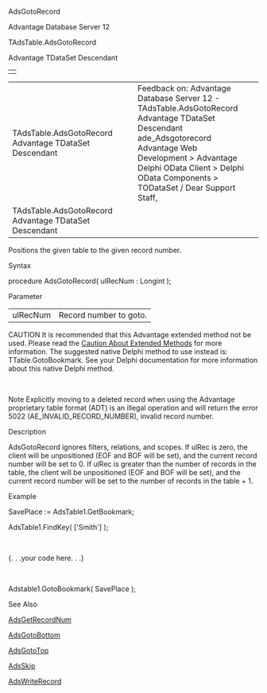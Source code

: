 AdsGotoRecord




Advantage Database Server 12  

TAdsTable.AdsGotoRecord

Advantage TDataSet Descendant

|  |
| --- |
|  |

|  |  |  |  |  |
| --- | --- | --- | --- | --- |
| TAdsTable.AdsGotoRecord  Advantage TDataSet Descendant |  |  | Feedback on: Advantage Database Server 12 - TAdsTable.AdsGotoRecord Advantage TDataSet Descendant ade\_Adsgotorecord Advantage Web Development > Advantage Delphi OData Client > Delphi OData Components > TODataSet / Dear Support Staff, |  |
| TAdsTable.AdsGotoRecord  Advantage TDataSet Descendant |  |  |  |  |

Positions the given table to the given record number.

Syntax

procedure AdsGotoRecord( ulRecNum : Longint );

Parameter

|  |  |
| --- | --- |
| ulRecNum | Record number to goto. |

CAUTION It is recommended that this Advantage extended method not be used. Please read the [Caution About Extended Methods](ade_caution_about_extended_methods.htm) for more information. The suggested native Delphi method to use instead is: TTable.GotoBookmark. See your Delphi documentation for more information about this native Delphi method.

 

Note Explicitly moving to a deleted record when using the Advantage proprietary table format (ADT) is an illegal operation and will return the error 5022 (AE\_INVALID\_RECORD\_NUMBER), invalid record number.

Description

AdsGotoRecord ignores filters, relations, and scopes. If ulRec is zero, the client will be unpositioned (EOF and BOF will be set), and the current record number will be set to 0. If ulRec is greater than the number of records in the table, the client will be unpositioned (EOF and BOF will be set), and the current record number will be set to the number of records in the table + 1.

Example

SavePlace := AdsTable1.GetBookmark;

AdsTable1.FindKey( ['Smith'] );

 

{. . .your code here. . .}

 

Adstable1.GotoBookmark( SavePlace );

See Also

[AdsGetRecordNum](ade_adsgetrecordnum.htm)

[AdsGotoBottom](ade_adsgotobottom.htm)

[AdsGotoTop](ade_adsgototop.htm)

[AdsSkip](ade_adsskip.htm)

[AdsWriteRecord](ade_adswriterecord.htm)